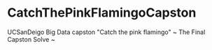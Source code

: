 # CatchThePinkFlamingoCapston
UCSanDeigo Big Data capston "Catch the pink flamingo"
~ The Final Capston Solve ~
